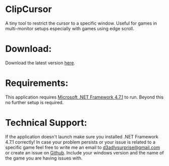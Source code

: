 # ClipCursor
A tiny tool to restrict the cursor to a specific window. 
Useful for games in multi-monitor setups especially with games using edge scroll.

Download:
====================
Download the latest version [here](https://github.com/DeadlySurprise/ClipCursor/releases).

Requirements:
====================

This application requires [Microsoft .NET Framework 4.7.1](https://www.microsoft.com/en-us/download/details.aspx?id=56115) to run.
Beyond this no further setup is required.

Technical Support:
====================

If the application doesn't launch make sure you installed .NET Framework 4.7.1 correctly!
In case your problem persists or your issue is related to a specific game feel free to
write me an email to d3adlysurprise@gmail.com or create an issue on [Github](https://github.com/DeadlySurprise/ClipCursor).
Include your windows version and the name of the game you are having issues with.
